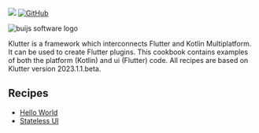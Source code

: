 [![](https://img.shields.io/badge/Buijs-Software-blue)](https://pub.dev/publishers/buijs.dev/packages)
[![GitHub](https://img.shields.io/github/license/buijs-dev/klutter-cookbook?color=black)](https://github.com/buijs-dev/klutter/blob/main/LICENSE)

<img src="https://github.com/buijs-dev/klutter/blob/develop/.github/assets/metadata/icon/klutter_logo.png?raw=true" alt="buijs software logo" />

Klutter is a framework which interconnects Flutter and Kotlin Multiplatform.
It can be used to create Flutter plugins. 
This cookbook contains examples of both the platform (Kotlin) and ui (Flutter) code.
All recipes are based on Klutter version 2023.1.1.beta.

## Recipes
- [Hello World](hello_world)
- [Stateless UI](stateless_ui)
